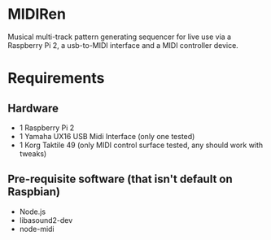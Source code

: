 # MIDIRen
Musical multi-track pattern generating sequencer for live use via a Raspberry Pi 2, a usb-to-MIDI interface and a MIDI controller device.

Requirements
============
Hardware
--------
- 1 Raspberry Pi 2
- 1 Yamaha UX16 USB Midi Interface (only one tested)
- 1 Korg Taktile 49 (only MIDI control surface tested, any should work with tweaks)

Pre-requisite software (that isn't default on Raspbian)
----------------------
- Node.js
- libasound2-dev
- node-midi

